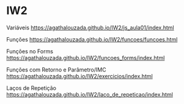 # IW2

Variáveis
https://agathalouzada.github.io/IW2/js_aula01/index.html

Funções
https://agathalouzada.github.io/IW2/funcoes/funcoes.html


Funções no Forms
https://agathalouzada.github.io/IW2/funcoes_forms/index.html


Funções com Retorno e Parâmetro/IMC
https://agathalouzada.github.io/IW2/exercicios/index.html


Laços de Repetição
https://agathalouzada.github.io/IW2/laco_de_repeticao/index.html




